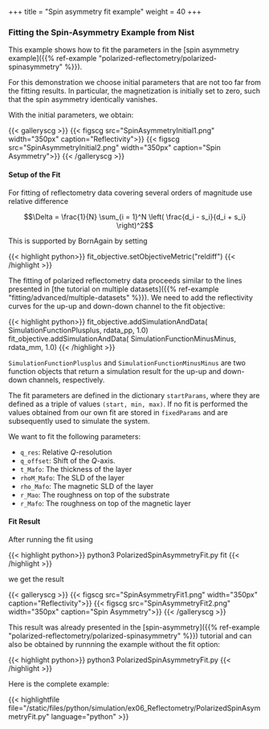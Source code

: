 +++
title = "Spin asymmetry fit example"
weight = 40
+++

### Fitting the Spin-Asymmetry Example from Nist

This example shows how to fit the parameters in the [spin asymmetry example]({{% ref-example "polarized-reflectometry/polarized-spinasymmetry" %}}).

For this demonstration we choose initial parameters that are not too far from the fitting results. 
In particular, the magnetization is initially set to zero, such that the spin asymmetry identically vanishes.

With the initial parameters, we obtain:

{{< galleryscg >}}
{{< figscg src="SpinAsymmetryInitial1.png" width="350px" caption="Reflectivity">}}
{{< figscg src="SpinAsymmetryInitial2.png" width="350px" caption="Spin Asymmetry">}}
{{< /galleryscg >}}




#### Setup of the Fit

For fitting of reflectometry data covering several orders of magnitude use relative difference

$$\Delta = \frac{1}{N} \sum_{i = 1}^N \left( \frac{d_i - s_i}{d_i + s_i} \right)^2$$


This is supported by BornAgain by setting

{{< highlight python>}}
fit_objective.setObjectiveMetric("reldiff")
{{< /highlight >}}


The fitting of polarized reflectometry data proceeds similar to the lines presented in
[the tutorial on multiple datasets]({{% ref-example "fitting/advanced/multiple-datasets" %}}).
We need to add the reflectivity curves for the up-up and down-down channel 
to the fit objective:

{{< highlight python>}}
fit_objective.addSimulationAndData( SimulationFunctionPlusplus, 
                                                    rdata_pp, 1.0)
fit_objective.addSimulationAndData( SimulationFunctionMinusMinus, 
                                                    rdata_mm, 1.0)
{{< /highlight >}}

`SimulationFunctionPlusplus` and `SimulationFunctionMinusMinus` are two function objects that return a simulation result for 
the up-up and down-down channels, respectively.

The fit parameters are defined in the dictionary `startParams`, where they are defined as a triple of values `(start, min, max)`.
If no fit is performed the values obtained from our own fit are stored in `fixedParams` and are subsequently used
to simulate the system.

We want to fit the following parameters:

* `q_res`: Relative $Q$-resolution
* `q_offset`: Shift of the $Q$-axis.
* `t_Mafo`: The thickness of the layer
* `rhoM_Mafo`: The SLD of the layer
* `rho_Mafo`: The magnetic SLD of the layer
* `r_Mao`: The roughness on top of the substrate
* `r_Mafo`: The roughness on top of the magnetic layer


#### Fit Result

After running the fit using

{{< highlight python>}}
python3 PolarizedSpinAsymmetryFit.py fit
{{< /highlight >}}


we get the result

{{< galleryscg >}}
{{< figscg src="SpinAsymmetryFit1.png" width="350px" caption="Reflectivity">}}
{{< figscg src="SpinAsymmetryFit2.png" width="350px" caption="Spin Asymmetry">}}
{{< /galleryscg >}}


This result was already presented in the [spin-asymmetry]({{% ref-example "polarized-reflectometry/polarized-spinasymmetry" %}}) tutorial and 
can also be obtained by runnning the example without the fit option:

{{< highlight python>}}
python3 PolarizedSpinAsymmetryFit.py
{{< /highlight >}}


Here is the complete example:

{{< highlightfile file="/static/files/python/simulation/ex06_Reflectometry/PolarizedSpinAsymmetryFit.py"  language="python" >}}

